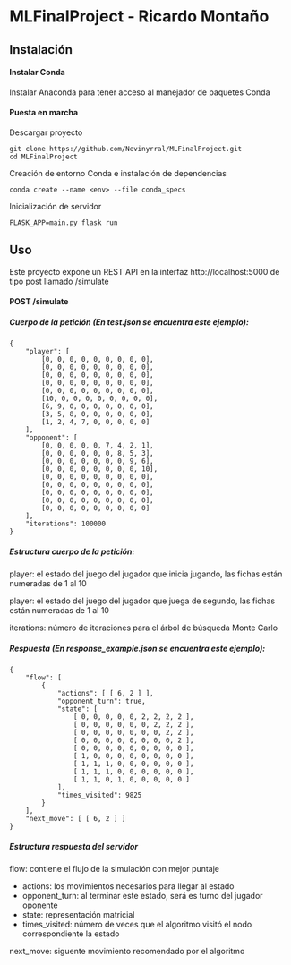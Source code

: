 # MLFinalProject - Ricardo Montaño

## Instalación

#### Instalar Conda

Instalar Anaconda para tener acceso al manejador de paquetes Conda

#### Puesta en marcha

Descargar proyecto
```
git clone https://github.com/Nevinyrral/MLFinalProject.git
cd MLFinalProject
```

Creación de entorno Conda e instalación de dependencias
```
conda create --name <env> --file conda_specs
```

Inicialización de servidor
```
FLASK_APP=main.py flask run 
```

## Uso

Este proyecto expone un REST API en la interfaz http://localhost:5000 de tipo
post llamado /simulate

#### POST /simulate

##### Cuerpo de la petición (En test.json se encuentra este ejemplo):

```
{
    "player": [
        [0, 0, 0, 0, 0, 0, 0, 0, 0],
        [0, 0, 0, 0, 0, 0, 0, 0, 0],
        [0, 0, 0, 0, 0, 0, 0, 0, 0],
        [0, 0, 0, 0, 0, 0, 0, 0, 0],
        [0, 0, 0, 0, 0, 0, 0, 0, 0],
        [10, 0, 0, 0, 0, 0, 0, 0, 0],
        [6, 9, 0, 0, 0, 0, 0, 0, 0],
        [3, 5, 8, 0, 0, 0, 0, 0, 0],
        [1, 2, 4, 7, 0, 0, 0, 0, 0]
    ],
    "opponent": [
        [0, 0, 0, 0, 0, 7, 4, 2, 1],
        [0, 0, 0, 0, 0, 0, 8, 5, 3],
        [0, 0, 0, 0, 0, 0, 0, 9, 6],
        [0, 0, 0, 0, 0, 0, 0, 0, 10],
        [0, 0, 0, 0, 0, 0, 0, 0, 0],
        [0, 0, 0, 0, 0, 0, 0, 0, 0],
        [0, 0, 0, 0, 0, 0, 0, 0, 0],
        [0, 0, 0, 0, 0, 0, 0, 0, 0],
        [0, 0, 0, 0, 0, 0, 0, 0, 0]
    ],
    "iterations": 100000
}
```

##### Estructura cuerpo de la petición:

player: el estado del juego del jugador que inicia jugando, las fichas están
numeradas de 1 al 10

player: el estado del juego del jugador que juega de segundo, las fichas están
numeradas de 1 al 10

iterations: número de iteraciones para el árbol de búsqueda Monte Carlo


##### Respuesta (En response_example.json se encuentra este ejemplo):

```
{
    "flow": [
        {
            "actions": [ [ 6, 2 ] ],
            "opponent_turn": true,
            "state": [
                [ 0, 0, 0, 0, 0, 2, 2, 2, 2 ],
                [ 0, 0, 0, 0, 0, 0, 2, 2, 2 ],
                [ 0, 0, 0, 0, 0, 0, 0, 2, 2 ],
                [ 0, 0, 0, 0, 0, 0, 0, 0, 2 ],
                [ 0, 0, 0, 0, 0, 0, 0, 0, 0 ],
                [ 1, 0, 0, 0, 0, 0, 0, 0, 0 ],
                [ 1, 1, 1, 0, 0, 0, 0, 0, 0 ],
                [ 1, 1, 1, 0, 0, 0, 0, 0, 0 ],
                [ 1, 1, 0, 1, 0, 0, 0, 0, 0 ]
            ],
            "times_visited": 9825
        }
    ],
    "next_move": [ [ 6, 2 ] ]
}
```
##### Estructura respuesta del servidor

flow: contiene el flujo de la simulación con mejor puntaje
- actions: los movimientos necesarios para llegar al estado
- opponent_turn: al terminar este estado, será es turno del jugador oponente
- state: representación matricial
- times_visited: número de veces que el algoritmo visitó el nodo correspondiente 
la estado

next_move: siguente movimiento recomendado por el algoritmo

